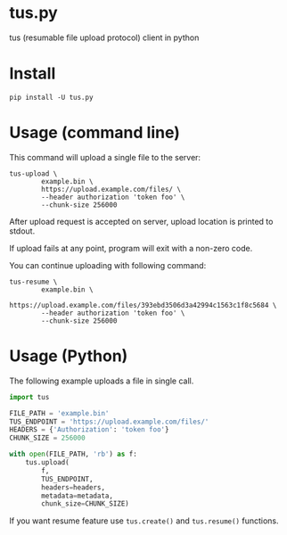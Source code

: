 # tus.py
tus (resumable file upload protocol) client in python

# Install
```shell
pip install -U tus.py
```

# Usage (command line)
This command will upload a single file to the server:
```shell
tus-upload \
        example.bin \
        https://upload.example.com/files/ \
        --header authorization 'token foo' \
        --chunk-size 256000
```

After upload request is accepted on server, upload location is printed to
stdout.

If upload fails at any point, program will exit with a non-zero code.

You can continue uploading with following command:
```shell
tus-resume \
        example.bin \
        https://upload.example.com/files/393ebd3506d3a42994c1563c1f8c5684 \
        --header authorization 'token foo' \
        --chunk-size 256000
```

# Usage (Python)

The following example uploads a file in single call.

```python
import tus

FILE_PATH = 'example.bin'
TUS_ENDPOINT = 'https://upload.example.com/files/'
HEADERS = {'Authorization': 'token foo'}
CHUNK_SIZE = 256000

with open(FILE_PATH, 'rb') as f:
    tus.upload(
    	f,
        TUS_ENDPOINT,
        headers=headers,
        metadata=metadata,
        chunk_size=CHUNK_SIZE)
```

If you want resume feature use `tus.create()` and `tus.resume()` functions.

